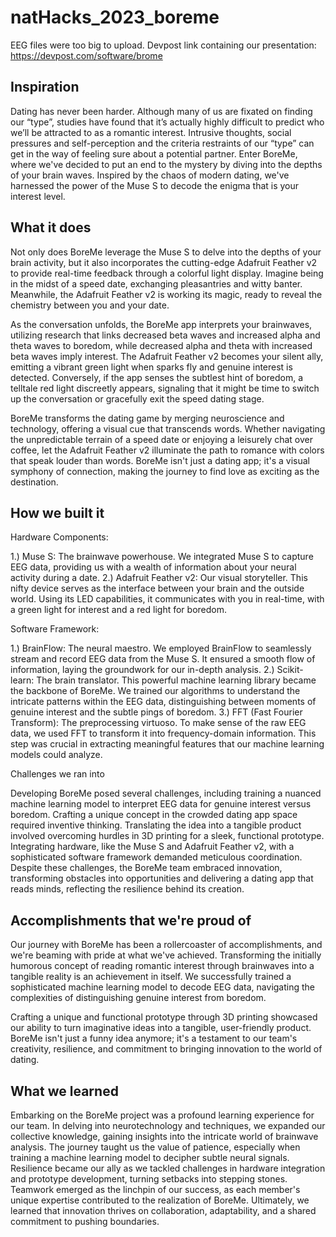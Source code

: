# natHacks_2023_boreme

EEG files were too big to upload.
Devpost link containing our presentation: <https://devpost.com/software/brome>

## Inspiration

Dating has never been harder. Although many of us are fixated on finding our “type”, studies have found that it’s actually highly difficult to predict who we’ll be attracted to as a romantic interest. Intrusive thoughts, social pressures and self-perception and the criteria restraints of our “type” can get in the way of feeling sure about a potential partner. Enter BoreMe, where we've decided to put an end to the mystery by diving into the depths of your brain waves. Inspired by the chaos of modern dating, we've harnessed the power of the Muse S to decode the enigma that is your interest level.

## What it does

Not only does BoreMe leverage the Muse S to delve into the depths of your brain activity, but it also incorporates the cutting-edge Adafruit Feather v2 to provide real-time feedback through a colorful light display. Imagine being in the midst of a speed date, exchanging pleasantries and witty banter. Meanwhile, the Adafruit Feather v2 is working its magic, ready to reveal the chemistry between you and your date.

As the conversation unfolds, the BoreMe app interprets your brainwaves, utilizing research that links decreased beta waves and increased alpha and theta waves to boredom, while decreased alpha and theta with increased beta waves imply interest. The Adafruit Feather v2 becomes your silent ally, emitting a vibrant green light when sparks fly and genuine interest is detected. Conversely, if the app senses the subtlest hint of boredom, a telltale red light discreetly appears, signaling that it might be time to switch up the conversation or gracefully exit the speed dating stage.

BoreMe transforms the dating game by merging neuroscience and technology, offering a visual cue that transcends words. Whether navigating the unpredictable terrain of a speed date or enjoying a leisurely chat over coffee, let the Adafruit Feather v2 illuminate the path to romance with colors that speak louder than words. BoreMe isn't just a dating app; it's a visual symphony of connection, making the journey to find love as exciting as the destination.

## How we built it

Hardware Components:

1.) Muse S: The brainwave powerhouse. We integrated Muse S to capture EEG data, providing us with a wealth of information about your neural activity during a date. 2.) Adafruit Feather v2: Our visual storyteller. This nifty device serves as the interface between your brain and the outside world. Using its LED capabilities, it communicates with you in real-time, with a green light for interest and a red light for boredom.

Software Framework:

1.) BrainFlow: The neural maestro. We employed BrainFlow to seamlessly stream and record EEG data from the Muse S. It ensured a smooth flow of information, laying the groundwork for our in-depth analysis. 2.) Scikit-learn: The brain translator. This powerful machine learning library became the backbone of BoreMe. We trained our algorithms to understand the intricate patterns within the EEG data, distinguishing between moments of genuine interest and the subtle pings of boredom. 3.) FFT (Fast Fourier Transform): The preprocessing virtuoso. To make sense of the raw EEG data, we used FFT to transform it into frequency-domain information. This step was crucial in extracting meaningful features that our machine learning models could analyze.

Challenges we ran into

Developing BoreMe posed several challenges, including training a nuanced machine learning model to interpret EEG data for genuine interest versus boredom. Crafting a unique concept in the crowded dating app space required inventive thinking. Translating the idea into a tangible product involved overcoming hurdles in 3D printing for a sleek, functional prototype. Integrating hardware, like the Muse S and Adafruit Feather v2, with a sophisticated software framework demanded meticulous coordination. Despite these challenges, the BoreMe team embraced innovation, transforming obstacles into opportunities and delivering a dating app that reads minds, reflecting the resilience behind its creation.

## Accomplishments that we're proud of

Our journey with BoreMe has been a rollercoaster of accomplishments, and we're beaming with pride at what we've achieved. Transforming the initially humorous concept of reading romantic interest through brainwaves into a tangible reality is an achievement in itself. We successfully trained a sophisticated machine learning model to decode EEG data, navigating the complexities of distinguishing genuine interest from boredom.

Crafting a unique and functional prototype through 3D printing showcased our ability to turn imaginative ideas into a tangible, user-friendly product. BoreMe isn't just a funny idea anymore; it's a testament to our team's creativity, resilience, and commitment to bringing innovation to the world of dating.

## What we learned

Embarking on the BoreMe project was a profound learning experience for our team. In delving into neurotechnology and techniques, we expanded our collective knowledge, gaining insights into the intricate world of brainwave analysis. The journey taught us the value of patience, especially when training a machine learning model to decipher subtle neural signals. Resilience became our ally as we tackled challenges in hardware integration and prototype development, turning setbacks into stepping stones. Teamwork emerged as the linchpin of our success, as each member's unique expertise contributed to the realization of BoreMe. Ultimately, we learned that innovation thrives on collaboration, adaptability, and a shared commitment to pushing boundaries.

